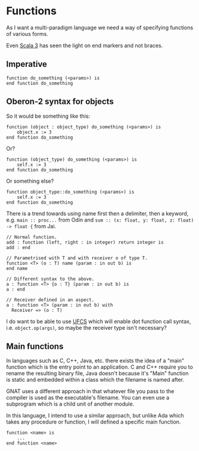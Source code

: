 # Functions

As I want a multi-paradigm language we need a way of specifying functions of various forms.

Even [Scala 3](https://dotty.epfl.ch/docs/reference/other-new-features/indentation.html#the-end-marker) has seen the light on end markers and not braces.

## Imperative

```
function do_something (<params>) is
end function do_something
```

## Oberon-2 syntax for objects

So it would be something like this:

```
function (object : object_type) do_something (<params>) is
    object.x := 3
end function do_something
```

Or?

```
function (object_type) do_something (<params>) is
    self.x := 3
end function do_something
```

Or something else?

```
function object_type::do_something (<params>) is
    self.x := 3
end function do_something
```

There is a trend towards using name first then a delimiter, then a keyword, e.g. ```main :: proc...``` from Odin and ```sum :: (x: float, y: float, z: float) -> float {``` from Jai.

```orenda
// Normal function.
add : function (left, right : in integer) return integer is
add : end

// Parametrised with T and with receiver o of type T.
function <T> (o : T) name (param : in out b) is
end name

// Different syntax to the above.
a : function <T> {o : T} (param : in out b) is
a : end

// Receiver defined in an aspect.
a : function <T> (param : in out b) with
  Receiver => (o : T)
```

I do want to be able to use [UFCS](http://ddili.org/ders/d.en/ufcs.html) which will enable dot function call syntax, i.e. ```object.op(args)```, so maybe the receiver type isn't necessary?

## Main functions

In languages such as C, C++, Java, etc. there exists the idea of a "main" function which is the entry point to an application. C and C++ require you to rename the resulting binary file, Java doesn't because it's "Main" function is static and embedded within a class which the filename is named after.

GNAT uses a different approach in that whatever file you pass to the compiler is used as the executable's filename. You can even use a subprogram which is a child unit of another module.

In this language, I intend to use a similar approach, but unlike Ada which takes any procedure or function, I will defined a specific main function.

```
function <name> is
    ...
end function <name>
```

